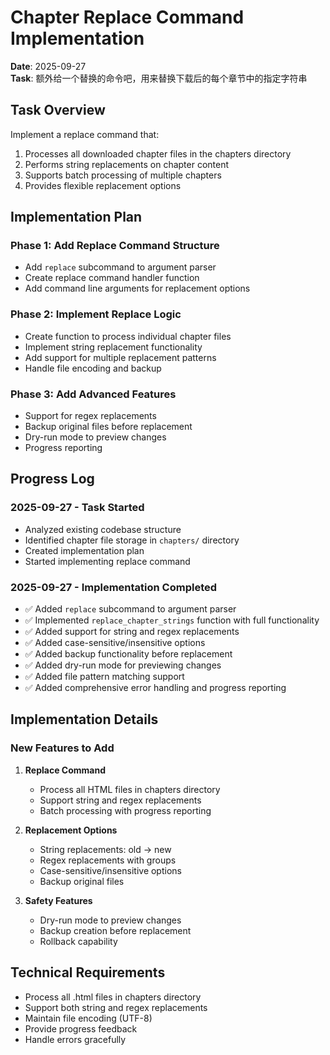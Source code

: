 # Chapter Replace Command Implementation

**Date**: 2025-09-27  
**Task**: 额外给一个替换的命令吧，用来替换下载后的每个章节中的指定字符串

## Task Overview

Implement a replace command that:
1. Processes all downloaded chapter files in the chapters directory
2. Performs string replacements on chapter content
3. Supports batch processing of multiple chapters
4. Provides flexible replacement options

## Implementation Plan

### Phase 1: Add Replace Command Structure
- Add `replace` subcommand to argument parser
- Create replace command handler function
- Add command line arguments for replacement options

### Phase 2: Implement Replace Logic
- Create function to process individual chapter files
- Implement string replacement functionality
- Add support for multiple replacement patterns
- Handle file encoding and backup

### Phase 3: Add Advanced Features
- Support for regex replacements
- Backup original files before replacement
- Dry-run mode to preview changes
- Progress reporting

## Progress Log

### 2025-09-27 - Task Started
- Analyzed existing codebase structure
- Identified chapter file storage in `chapters/` directory
- Created implementation plan
- Started implementing replace command

### 2025-09-27 - Implementation Completed
- ✅ Added `replace` subcommand to argument parser
- ✅ Implemented `replace_chapter_strings` function with full functionality
- ✅ Added support for string and regex replacements
- ✅ Added case-sensitive/insensitive options
- ✅ Added backup functionality before replacement
- ✅ Added dry-run mode for previewing changes
- ✅ Added file pattern matching support
- ✅ Added comprehensive error handling and progress reporting

## Implementation Details

### New Features to Add

1. **Replace Command**
   - Process all HTML files in chapters directory
   - Support string and regex replacements
   - Batch processing with progress reporting

2. **Replacement Options**
   - String replacements: old -> new
   - Regex replacements with groups
   - Case-sensitive/insensitive options
   - Backup original files

3. **Safety Features**
   - Dry-run mode to preview changes
   - Backup creation before replacement
   - Rollback capability

## Technical Requirements

- Process all .html files in chapters directory
- Support both string and regex replacements
- Maintain file encoding (UTF-8)
- Provide progress feedback
- Handle errors gracefully
